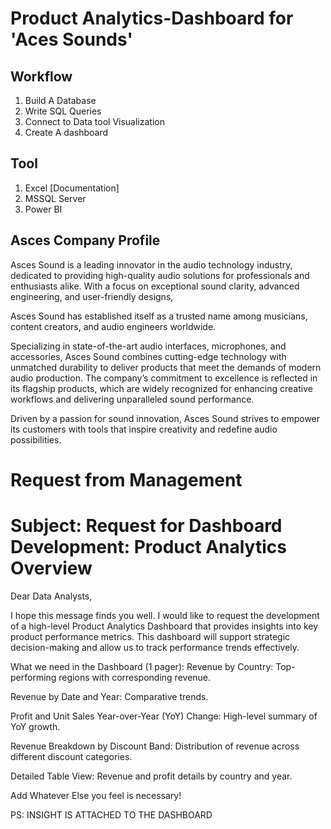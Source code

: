 # Product Analytics-Dashboard for 'Aces Sounds'


## Workflow

1. Build A Database
2. Write SQL Queries
3. Connect to Data tool Visualization
4. Create A dashboard


## Tool
1. Excel [Documentation]
2. MSSQL Server
3. Power BI

## Asces Company Profile
Asces Sound is a leading innovator in the audio technology industry, dedicated to providing high-quality audio solutions for professionals and enthusiasts alike. With a focus on exceptional sound clarity, advanced engineering, and user-friendly designs,

Asces Sound has established itself as a trusted name among musicians, content creators, and audio engineers worldwide.

Specializing in state-of-the-art audio interfaces, microphones, and accessories, Asces Sound combines cutting-edge technology with unmatched durability to deliver products that meet the demands of modern audio production. The company’s commitment to excellence is reflected in its flagship products, which are widely recognized for enhancing creative workflows and delivering unparalleled sound performance.

Driven by a passion for sound innovation, Asces Sound strives to empower its customers with tools that inspire creativity and redefine audio possibilities.



# Request from Management
# Subject: Request for Dashboard Development: Product Analytics Overview

Dear Data Analysts,

I hope this message finds you well. I would like to request the development of a high-level Product Analytics Dashboard that provides insights into key product performance metrics. This dashboard will support strategic decision-making and allow us to track performance trends effectively.

What we need in the Dashboard (1 pager):
Revenue by Country: Top-performing regions with corresponding revenue.

Revenue by Date and Year: Comparative trends.

Profit and Unit Sales Year-over-Year (YoY) Change: High-level summary of YoY growth.

Revenue Breakdown by Discount Band: Distribution of revenue across different discount categories.

Detailed Table View: Revenue and profit details by country and year.

Add Whatever Else you feel is necessary!


PS: INSIGHT IS ATTACHED TO THE DASHBOARD

